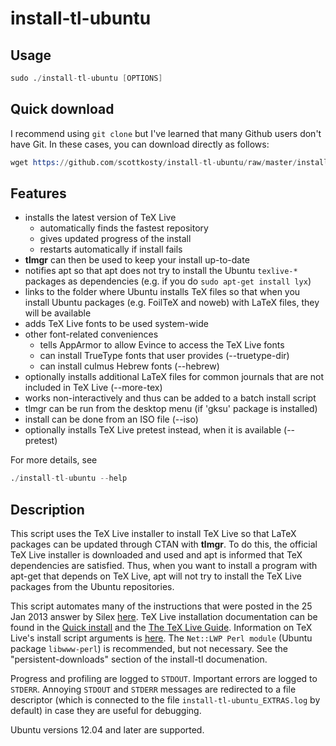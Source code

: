 # install-tl-ubuntu

## Usage

```s
sudo ./install-tl-ubuntu [OPTIONS]
```

## Quick download

I recommend using `git clone` but I've learned that many Github users don't have
Git. In these cases, you can download directly as follows:

```s
wget https://github.com/scottkosty/install-tl-ubuntu/raw/master/install-tl-ubuntu && chmod +x ./install-tl-ubuntu
```

## Features

- installs the latest version of TeX Live
  - automatically finds the fastest repository
  - gives updated progress of the install
  - restarts automatically if install fails
- **tlmgr** can then be used to keep your install up-to-date
- notifies apt so that apt does not try to install the Ubuntu `texlive-*` packages as dependencies (e.g. if you do `sudo apt-get install lyx`)
- links to the folder where Ubuntu installs TeX files so that when you install Ubuntu packages (e.g. FoilTeX and noweb) with LaTeX files, they will be available
- adds TeX Live fonts to be used system-wide
- other font-related conveniences
  - tells AppArmor to allow Evince to access the TeX Live fonts
  - can install TrueType fonts that user provides (--truetype-dir)
  - can install culmus Hebrew fonts (--hebrew)
- optionally installs additional LaTeX files for common journals that are not included in TeX Live (--more-tex)
- works non-interactively and thus can be added to a batch install script
- tlmgr can be run from the desktop menu (if 'gksu' package is installed)
- install can be done from an ISO file (--iso)
- optionally installs TeX Live pretest instead, when it is available (--pretest)

For more details, see
```s
./install-tl-ubuntu --help
```

## Description

This script uses the TeX Live installer to install TeX Live so that LaTeX packages can be updated through CTAN with **tlmgr**. To do this, the official TeX Live installer is downloaded and used and apt is informed that TeX dependencies are satisfied. Thus, when you want to install a program with apt-get that depends on TeX Live, apt will not try to install the TeX Live packages from the Ubuntu repositories.

This script automates many of the instructions that were posted in the 25 Jan 2013 answer by Silex [here](http://tex.stackexchange.com/questions/1092/how-to-install-vanilla-texlive-on-debian-or-ubuntu). TeX Live installation documentation can be found in the [Quick install](http://www.tug.org/texlive/quickinstall.html) and the [The TeX Live Guide](http://www.tug.org/texlive/doc/texlive-en/texlive-en.html#installation). Information on TeX Live's install script arguments is [here](http://www.tug.org/texlive/doc/install-tl.html). The `Net::LWP Perl module` (Ubuntu package `libwww-perl`) is recommended, but not necessary. See the "persistent-downloads" section of the install-tl documenation.

Progress and profiling are logged to `STDOUT`. Important errors are logged to `STDERR`. Annoying `STDOUT` and `STDERR` messages are redirected to a file descriptor (which is connected to the file `install-tl-ubuntu_EXTRAS.log` by default) in case they are useful for debugging.

Ubuntu versions 12.04 and later are supported.
